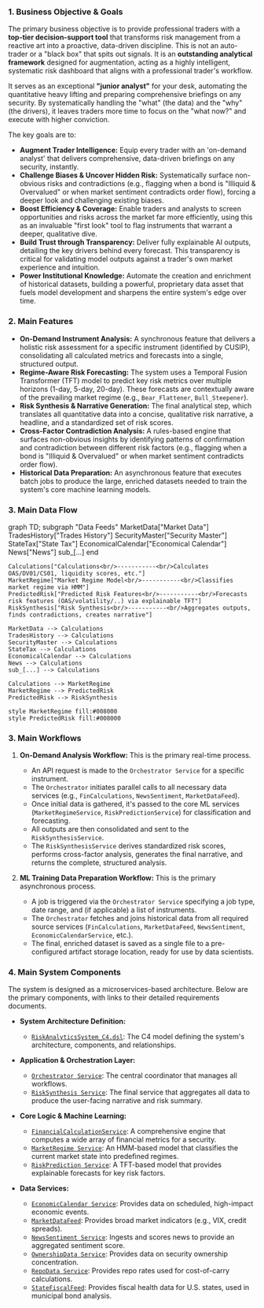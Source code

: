 ### **1. Business Objective & Goals**

The primary business objective is to provide professional traders with a **top-tier decision-support tool** that transforms risk management from a reactive art into a proactive, data-driven discipline. This is not an auto-trader or a "black box" that spits out signals. It is an **outstanding analytical framework** designed for augmentation, acting as a highly intelligent, systematic risk dashboard that aligns with a professional trader's workflow.

It serves as an exceptional **"junior analyst"** for your desk, automating the quantitative heavy lifting and preparing comprehensive briefings on any security. By systematically handling the "what" (the data) and the "why" (the drivers), it leaves traders more time to focus on the "what now?" and execute with higher conviction.

The key goals are to:

*   **Augment Trader Intelligence:** Equip every trader with an 'on-demand analyst' that delivers comprehensive, data-driven briefings on any security, instantly.
*   **Challenge Biases & Uncover Hidden Risk:** Systematically surface non-obvious risks and contradictions (e.g., flagging when a bond is "Illiquid & Overvalued" or when market sentiment contradicts order flow), forcing a deeper look and challenging existing biases.
*   **Boost Efficiency & Coverage:** Enable traders and analysts to screen opportunities and risks across the market far more efficiently, using this as an invaluable "first look" tool to flag instruments that warrant a deeper, qualitative dive.
*   **Build Trust through Transparency:** Deliver fully explainable AI outputs, detailing the key drivers behind every forecast. This transparency is critical for validating model outputs against a trader's own market experience and intuition.
*   **Power Institutional Knowledge:** Automate the creation and enrichment of historical datasets, building a powerful, proprietary data asset that fuels model development and sharpens the entire system's edge over time.

### **2. Main Features**

*   **On-Demand Instrument Analysis:** A synchronous feature that delivers a holistic risk assessment for a specific instrument (identified by CUSIP), consolidating all calculated metrics and forecasts into a single, structured output.
*   **Regime-Aware Risk Forecasting:** The system uses a Temporal Fusion Transformer (TFT) model to predict key risk metrics over multiple horizons (1-day, 5-day, 20-day). These forecasts are contextually aware of the prevailing market regime (e.g., `Bear_Flattener`, `Bull_Steepener`).
*   **Risk Synthesis & Narrative Generation:** The final analytical step, which translates all quantitative data into a concise, qualitative risk narrative, a headline, and a standardized set of risk scores.
*   **Cross-Factor Contradiction Analysis:** A rules-based engine that surfaces non-obvious insights by identifying patterns of confirmation and contradiction between different risk factors (e.g., flagging when a bond is "Illiquid & Overvalued" or when market sentiment contradicts order flow).
*   **Historical Data Preparation:** An asynchronous feature that executes batch jobs to produce the large, enriched datasets needed to train the system's core machine learning models.

### **3. Main Data Flow**

graph TD;
    subgraph "Data Feeds"
        MarketData["Market Data"]
        TradesHistory["Trades History"]
        SecurityMaster["Security Master"]
        StateTax["State Tax"]
        EconomicalCalendar["Economical Calendar"]
        News["News"]
        sub_[...]
    end

    Calculations["Calculations<br/>-----------<br/>Calculates OAS/DV01/CS01, liquidity scores, etc."]
    MarketRegime["Market Regime Model<br/>-----------<br/>Classifies market regime via HMM"]
    PredictedRisk["Predicted Risk Features<br/>-----------<br/>Forecasts risk features (OAS/volatility/..) via explainable TFT"]
    RiskSynthesis["Risk Synthesis<br/>-----------<br/>Aggregates outputs, finds contradictions, creates narrative"]

    MarketData --> Calculations
    TradesHistory --> Calculations
    SecurityMaster --> Calculations
    StateTax --> Calculations
    EconomicalCalendar --> Calculations
    News --> Calculations
    sub_[...] --> Calculations

    Calculations --> MarketRegime
    MarketRegime --> PredictedRisk
    PredictedRisk --> RiskSynthesis

    style MarketRegime fill:#008000
    style PredictedRisk fill:#008000

### **3. Main Workflows**

1.  **On-Demand Analysis Workflow:** This is the primary real-time process.

    *   An API request is made to the `Orchestrator Service` for a specific instrument.
    *   The `Orchestrator` initiates parallel calls to all necessary data services (e.g., `FinCalculations`, `NewsSentiment`, `MarketDataFeed`).
    *   Once initial data is gathered, it's passed to the core ML services (`MarketRegimeService`, `RiskPredictionService`) for classification and forecasting.
    *   All outputs are then consolidated and sent to the `RiskSynthesisService`.
    *   The `RiskSynthesisService` derives standardized risk scores, performs cross-factor analysis, generates the final narrative, and returns the complete, structured analysis.

2.  **ML Training Data Preparation Workflow:** This is the primary asynchronous process.
    *   A job is triggered via the `Orchestrator Service` specifying a job type, date range, and (if applicable) a list of instruments.
    *   The `Orchestrator` fetches and joins historical data from all required source services (`FinCalculations`, `MarketDataFeed`, `NewsSentiment`, `EconomicCalendarService`, etc.).
    *   The final, enriched dataset is saved as a single file to a pre-configured artifact storage location, ready for use by data scientists.

### **4. Main System Components**

The system is designed as a microservices-based architecture. Below are the primary components, with links to their detailed requirements documents.

*   **System Architecture Definition:**
    *   [`RiskAnalyticsSystem_C4.dsl`](./playground/risk-analytics-agent/ai_docs/1_architecture/RiskAnalyticsSystem_C4.dsl): The C4 model defining the system's architecture, components, and relationships.

*   **Application & Orchestration Layer:**
    *   [`Orchestrator Service`](./playground/risk-analytics-agent/ai_docs/4_application_layer/OrchestratorService.md): The central coordinator that manages all workflows.
    *   [`RiskSynthesis Service`](./playground/risk-analytics-agent/ai_docs/4_application_layer/RiskSynthesisService.md): The final service that aggregates all data to produce the user-facing narrative and risk summary.

*   **Core Logic & Machine Learning:**
    *   [`FinancialCalculationService`](./playground/risk-analytics-agent/ai_docs/3_core_logic/FinancialCalculationService.md): A comprehensive engine that computes a wide array of financial metrics for a security.
    *   [`MarketRegime Service`](./playground/risk-analytics-agent/ai_docs/3_core_logic/MarketRegimeService.md): An HMM-based model that classifies the current market state into predefined regimes.
    *   [`RiskPrediction Service`](./playground/risk-analytics-agent/ai_docs/3_core_logic/RiskPredictionService.md): A TFT-based model that provides explainable forecasts for key risk factors.

*   **Data Services:**
    *   [`EconomicCalendar Service`](./playground/risk-analytics-agent/ai_docs/2_data_services/EconomicCalendarService.md): Provides data on scheduled, high-impact economic events.
    *   [`MarketDataFeed`](./playground/risk-analytics-agent/ai_docs/2_data_services/MarketDataFeed.md): Provides broad market indicators (e.g., VIX, credit spreads).
    *   [`NewsSentiment Service`](./playground/risk-analytics-agent/ai_docs/2_data_services/NewsSentimentService.md): Ingests and scores news to provide an aggregated sentiment score.
    *   [`OwnershipData Service`](./playground/risk-analytics-agent/ai_docs/2_data_services/OwnershipDataService.md): Provides data on security ownership concentration.
    *   [`RepoData Service`](./playground/risk-analytics-agent/ai_docs/2_data_services/RepoDataService.md): Provides repo rates used for cost-of-carry calculations.
    *   [`StateFiscalFeed`](./playground/risk-analytics-agent/ai_docs/2_data_services/StateFiscalFeed.md): Provides fiscal health data for U.S. states, used in municipal bond analysis. 
